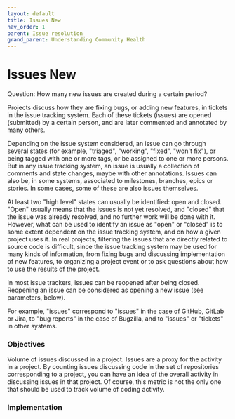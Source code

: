 ```yaml
---
layout: default
title: Issues New
nav_order: 1
parent: Issue resolution
grand_parent: Understanding Community Health
---
```


# Issues New
Question: How many new issues are created during a certain period?

Projects discuss how they are fixing bugs, or adding new features, in tickets in the issue tracking system. Each of these tickets (issues) are opened (submitted) by a certain person, and are later commented and annotated by many others.

Depending on the issue system considered, an issue can go through several states (for example, "triaged", "working", "fixed", "won't fix"), or being tagged with one or more tags, or be assigned to one or more persons. But in any issue tracking system, an issue is usually a collection of comments and state changes, maybe with other annotations. Issues can also be, in some systems, associated to milestones, branches, epics or stories. In some cases, some of these are also issues themselves.

At least two "high level" states can usually be identified: open and closed. "Open" usually means that the issues is not yet resolved, and "closed" that the issue was already resolved, and no further work will be done with it. However, what can be used to identify an issue as "open" or "closed" is to some extent dependent on the issue tracking system, and on how a given project uses it. In real projects, filtering the issues that are directly related to source code is difficult, since the issue tracking system may be used for many kinds of information, from fixing bugs and discussing implementation of new features, to organizing a project event or to ask questions about how to use the results of the project.

In most issue trackers, issues can be reopened after being closed. Reopening an issue can be considered as opening a new issue (see parameters, below).

For example, "issues" correspond to "issues" in the case of GitHub, GitLab or Jira, to "bug reports" in the case of Bugzilla, and to "issues" or "tickets" in other systems.

### Objectives
Volume of issues discussed in a project. Issues are a proxy for the activity in a project. By counting issues discussing code in the set of repositories corresponding to a project, you can have an idea of the overall activity in discussing issues in that project. Of course, this metric is not the only one that should be used to track volume of coding activity.

### Implementation